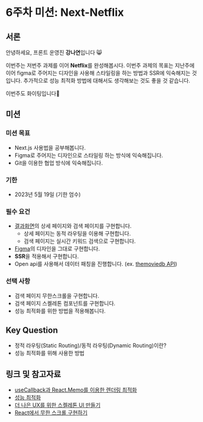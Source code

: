 # 6주차 미션: Next-Netflix

## 서론

안녕하세요, 프론트 운영진 **강나연**입니다 😸

이번주는 저번주 과제를 이어 **Netflix**를 완성해봅시다. 이번주 과제의 목표는 지난주에 이어 figma로 주어지는 디자인을 사용해 스타일링을 하는 방법과 SSR에 익숙해지는 것입니다. 추가적으로 성능 최적화 방법에 대해서도 생각해보는 것도 좋을 것 같습니다.

이번주도 화이팅입니다💪

## 미션

### 미션 목표

- Next.js 사용법을 공부해봅니다.
- Figma로 주어지는 디자인으로 스타일링 하는 방식에 익숙해집니다.
- Git을 이용한 협업 방식에 익숙해집니다.

### 기한

- 2023년 5월 19일 (기한 엄수)

### 필수 요건

- [결과화면](https://next-netflix-16th-pre-folio-front.vercel.app/)의 상세 페이지와 검색 페이지를 구현합니다.
    - 상세 페이지는 동적 라우팅을 이용해 구현합니다.
    - 검색 페이지는 실시간 키워드 검색으로 구현합니다.
- [Figma](https://www.figma.com/file/UqdXDovIczt1Gl0IjknHQf/Netflix?node-id=0%3A1)의 디자인을 그대로 구현합니다.
- **SSR**을 적용해서 구현합니다.
- Open api를 사용해서 데이터 패칭을 진행합니다. (ex. [themoviedb API](https://developers.themoviedb.org/3/getting-started/introduction))

### 선택 사항

- 검색 페이지 무한스크롤을 구현합니다.
- 검색 페이지 스켈레톤 컴포넌트를 구현합니다.
- 성능 최적화를 위한 방법을 적용해봅니다.

## **Key Question**

- 정적 라우팅(Static Routing)/동적 라우팅(Dynamic Routing)이란?
- 성능 최적화를 위해 사용한 방법

## 링크 및 참고자료

- [useCallback과 React.Memo를 이용한 렌더링 최적화](https://velog.io/@yejinh/useCallback%EA%B3%BC-React.Memo%EC%9D%84-%ED%86%B5%ED%95%9C-%EB%A0%8C%EB%8D%94%EB%A7%81-%EC%B5%9C%EC%A0%81%ED%99%94)
- [성능 최적화](https://ui.toast.com/fe-guide/ko_PERFORMANCE)
- [더 나은 UX를 위한 스켈레톤 UI 만들기](https://ui.toast.com/weekly-pick/ko_20201110)
- [React에서 무한 스크롤 구현하기](https://tech.kakaoenterprise.com/149)

